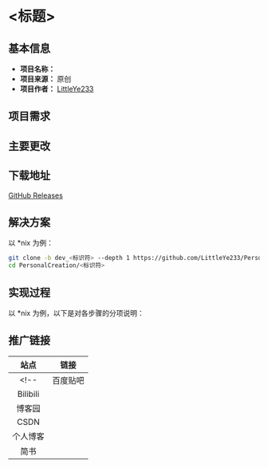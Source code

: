 <!-- Project README Template v1.0.0 for Original Video -->

# <标题>

## 基本信息

- **项目名称：**
- **项目来源：** 原创
- **项目作者：** [LittleYe233](https://github.com/LittleYe233)

## 项目需求

## 主要更改

<!-- ## 待定更新 -->

## 下载地址

[GitHub Releases](https://github.com/LittleYe233/PersonalCreation/releases/tag/<标签>)

## 解决方案

以 *nix 为例：

```bash
git clone -b dev_<标识符> --depth 1 https://github.com/LittleYe233/PersonalCreation.git
cd PersonalCreation/<标识符>

```

<!-- 生成的作品位于 `dist` 文件夹中。 -->

## 实现过程

以 *nix 为例，以下是对各步骤的分项说明：

<!-- ### 前期准备 -->

## 推广链接

| 站点 | 链接 |
| :-: | :-: |
<!-- | 百度贴吧 |  |
| Bilibili |  |
| 博客园 |  |
| CSDN |  |
| 个人博客 |  |
| 简书 |  | -->